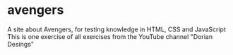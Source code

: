 # avengers
A site about Avengers, for testing knowledge in HTML, CSS and JavaScript
This is one exercise of all exercises from the YouTube channel "Dorian Desings"
